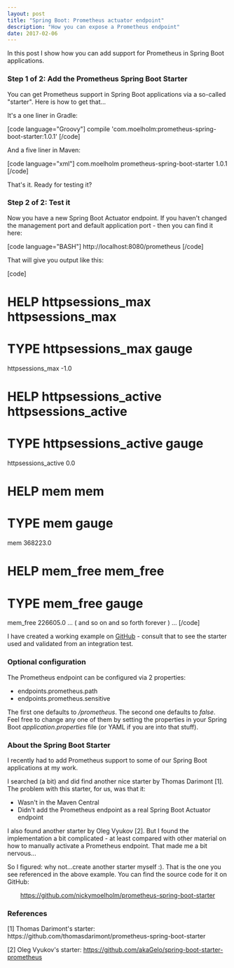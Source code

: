 ```yaml
---
layout: post
title: "Spring Boot: Prometheus actuator endpoint"
description: "How you can expose a Prometheus endpoint"
date: 2017-02-06
---
```


In this post I show how you can add support for Prometheus in Spring Boot applications.

<h3>Step 1 of 2: Add the Prometheus Spring Boot Starter</h3>
You can get Prometheus support in Spring Boot applications via a so-called "starter". Here is how to get that...

It's a one liner in Gradle:

[code language="Groovy"]
compile 'com.moelholm:prometheus-spring-boot-starter:1.0.1'
[/code]

And a five liner in Maven:

[code language="xml"]
<dependency>
  <groupId>com.moelholm</groupId>
  <artifactId>prometheus-spring-boot-starter</artifactId>
  <version>1.0.1</version>
</dependency>
[/code]

That's it. Ready for testing it?
<h3>Step 2 of 2: Test it</h3>

Now you have a new Spring Boot Actuator endpoint. If you haven't changed the management port and default application port - then you can find it here:

[code language="BASH"]
http://localhost:8080/prometheus
[/code]

That will give you output like this:

[code]
# HELP httpsessions_max httpsessions_max
# TYPE httpsessions_max gauge
httpsessions_max -1.0
# HELP httpsessions_active httpsessions_active
# TYPE httpsessions_active gauge
httpsessions_active 0.0
# HELP mem mem
# TYPE mem gauge
mem 368223.0
# HELP mem_free mem_free
# TYPE mem_free gauge
mem_free 226605.0
... ( and so on and so forth forever ) ...
[/code]

I have created a working example on <a href="https://github.com/nickymoelholm/smallexamples/blob/master/springboot-actuator-prometheus/" target="_blank">GitHub</a> - consult that to see the starter used and validated from an integration test.
<h3>Optional configuration</h3>
The Prometheus endpoint can be configured via 2 properties:
<ul>
	<li>endpoints.prometheus.path</li>
	<li>endpoints.prometheus.sensitive</li>
</ul>
The first one defaults to <i>/prometheus</i>. The second one defaults to <i>false</i>. Feel free to change any one of them by setting the properties in your Spring Boot <i>application.properties</i> file (or YAML if you are into that stuff).

<h3>About the Spring Boot Starter</h3>
I recently had to add Prometheus support to some of our Spring Boot applications at my work. 

I searched (a bit) and did find another nice starter by Thomas Darimont [1]. The problem with this starter, for us, was that it:
<ul>
	<li>Wasn't in the Maven Central</li>
	<li>Didn't add the Prometheus endpoint as a real Spring Boot Actuator endpoint</li>
</ul>

I also found another starter by Oleg Vyukov [2]. But I found the implementation a bit complicated - at least compared with other material on how to manually activate a Prometheus endpoint. That made me a bit nervous... 

So I figured: why not...create another starter myself :). That is the one you see referenced in the above example. You can find the source code for it on GitHub:
<p style="text-align:center;"><a href="https://github.com/nickymoelholm/prometheus-spring-boot-starter" target="_blank">https://github.com/nickymoelholm/prometheus-spring-boot-starter</a></p>

<h3>References</h3>
[1] Thomas Darimont's starter:
https://github.com/thomasdarimont/prometheus-spring-boot-starter

[2] Oleg Vyukov's starter:
https://github.com/akaGelo/spring-boot-starter-prometheus